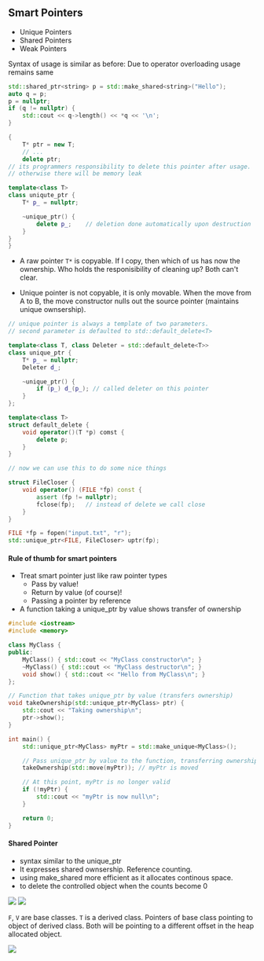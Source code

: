 ## Smart Pointers

- Unique Pointers
- Shared Pointers
- Weak Pointers

Syntax of usage is similar as before: Due to operator overloading usage remains
same
```cpp
std::shared_ptr<string> p = std::make_shared<string>("Hello");
auto q = p;
p = nullptr;
if (q != nullptr) {
    std::cout << q->length() << *q << '\n';
}
```

```cpp
{
    T* ptr = new T;
    // ...
    delete ptr;
// its programmers responsibility to delete this pointer after usage.
// otherwise there will be memory leak

template<class T> 
class uniqute_ptr {
    T* p_ = nullptr;

    ~unique_ptr() {
        delete p_;    // deletion done automatically upon destruction
    }
}
}
```

- A raw pointer `T*` is copyable. If I copy, then which of us has now the
ownership. Who holds the responisibility of cleaning up? Both can't clear.

- Unique pointer is not copyable, it is only movable. When the move from A to B,
the move constructor nulls out the source pointer (maintains unique ownsership).

```cpp
// unique pointer is always a template of two parameters.
// second parameter is defaulted to std::default_delete<T>

template<class T, class Deleter = std::default_delete<T>>
class unique_ptr {
    T* p_ = nullptr;
    Deleter d_;

    ~unique_ptr() {
        if (p_) d_(p_); // called deleter on this pointer
    }
};

template<class T> 
struct default_delete {
    void operator()(T *p) comst {
        delete p; 
    }
}

// now we can use this to do some nice things

struct FileCloser {
    void operator() (FILE *fp) const {
        assert (fp != nullptr);
        fclose(fp);   // instead of delete we call close
    }
}

FILE *fp = fopen("input.txt", "r");
std::unique_ptr<FILE, FileCloser> uptr(fp);
```

#### Rule of thumb for smart pointers
- Treat smart pointer just like raw pointer types
    - Pass by value!
    - Return by value (of course)!
    - Passing a pointer by reference 
- A function taking a unique_ptr by value shows transfer of ownership

```cpp
#include <iostream>
#include <memory>

class MyClass {
public:
    MyClass() { std::cout << "MyClass constructor\n"; }
    ~MyClass() { std::cout << "MyClass destructor\n"; }
    void show() { std::cout << "Hello from MyClass\n"; }
};

// Function that takes unique_ptr by value (transfers ownership)
void takeOwnership(std::unique_ptr<MyClass> ptr) {
    std::cout << "Taking ownership\n";
    ptr->show();
}

int main() {
    std::unique_ptr<MyClass> myPtr = std::make_unique<MyClass>();

    // Pass unique_ptr by value to the function, transferring ownership
    takeOwnership(std::move(myPtr)); // myPtr is moved

    // At this point, myPtr is no longer valid
    if (!myPtr) {
        std::cout << "myPtr is now null\n";
    }

    return 0;
}
```
#### Shared Pointer
- syntax similar to the unique_ptr
- It expresses shared ownsership. Reference counting.
- using make_shared<T> more efficient as it allocates continous space.
- to delete the controlled object when the counts become 0

![](../assets/sharedPtr.png)
![](../assets/class.png)

`F`, `V` are base classes. `T` is a derived class. Pointers of base class pointing
to object of derived class. Both will be pointing to a different offset in the
heap allocated object.

![](../assets/sharedPtr2.png)








